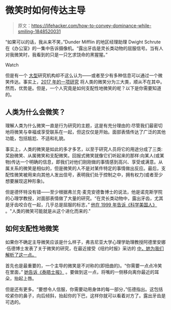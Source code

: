 # 微笑时如何传达主导

> 原文：<https://lifehacker.com/how-to-convey-dominance-while-smiling-1848520031>

“如果可以的话，我从来不笑，”Dunder Mifflin 的地区经理助理 Dwight Schrute 在《办公室》的一集中告诉摄像机。“露出牙齿是灵长类动物的屈服信号。当有人对我微笑时，我看到的只是一只乞求饶命的黑猩猩。”

Watch

但是有一个 [大型](https://pubmed.ncbi.nlm.nih.gov/28964655/)研究机构却不这么认为——或者至少有多种信息可以通过一个微笑传达。事实上，[2017 年的一项研究](https://pubmed.ncbi.nlm.nih.gov/28741981/) 将人类的微笑分为三大类，顺从不在其中。然而，优势是。但是，一个人究竟是如何支配性地微笑的呢？以下是你需要知道的。

## 人类为什么会微笑？

理解人类为什么微笑一直是行为研究的主题，这是有充分理由的:尽管我们最密切地将微笑与幸福或享受联系在一起，但这仅仅是开始。面部表情传达了广泛的其他功能，包括尴尬、不适和礼貌。

事实上，人类的微笑是如此的多才多艺，以至于研究人员将它的用途分成了三类:奖励微笑、从属微笑和支配微笑。回报式微笑就像它们听起来的那样:向某人(或某物)传达一个明确的信息，即我们对他们刚刚做的事情感到高兴、享受或满意。从属关系的微笑是相似的，但是微笑的人不是对某件特定的事情做出反应。最后，支配性微笑被用来向其他人发出信号，表明我们处于控制之中，拥有权力(或者至少想要展现这种形象)。

但是德怀特没有错——至少根据弗兰克·麦克安德鲁博士的说法，他是诺克斯学院的心理学教授，对面部表情做了大量的研究。“在灵长类动物中，露出牙齿，尤其是牙齿咬合在一起，几乎总是屈服的标志，” [他在 1999 年告诉《科学美国人》](https://www.scientificamerican.com/article/how-did-the-smile-become-a-friendly-gesture-in-humans/) 。"人类的微笑可能就是从这个进化而来的."

## 如何支配性地微笑

如果你不确定主导微笑应该是什么样子，弗吉尼亚大学心理学助理教授阿德里安娜·伍德博士发表了关于微笑的研究，在最近接受《纽约时报》采访的 [中，她为我们解析了这一点。](https://www.nytimes.com/2022/02/08/magazine/smiling.html)

首先也是最重要的，一个主导的微笑是不对称的(即扭曲的)。“你需要一点点冷笑在里面，” [她告诉《泰晤士报》](https://www.nytimes.com/2022/02/08/magazine/smiling.html) 。要做到这一点，将嘴的一侧移向离你最近的耳朵，抬起上唇。

但是还有更多。“要想令人信服，你需要动用身体的每一部分，”伍德指出。这包括咬紧你的鼻子，向后倾斜，抬起你的下巴，这样你就可以看着对方了。露出牙齿是可选的。